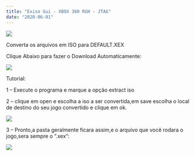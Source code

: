 ```yaml
---
title: "Exiso Gui - XBOX 360 RGH - JTAG"
date: "2020-06-01"
---
```


[![](https://1.bp.blogspot.com/-ZAejEaZeXmg/XtSJ3vclKZI/AAAAAAAAIkY/7QsB4LWOsN0Pqw4NPlo1TaClRSlcY43RQCK4BGAsYHg/images{df0b4067d4cf89da3ca8e6c7a68e90e99b01985f87ec33497998002e9f13b411}2B{df0b4067d4cf89da3ca8e6c7a68e90e99b01985f87ec33497998002e9f13b411}25283{df0b4067d4cf89da3ca8e6c7a68e90e99b01985f87ec33497998002e9f13b411}2529.jpg)](https://1.bp.blogspot.com/-ZAejEaZeXmg/XtSJ3vclKZI/AAAAAAAAIkY/7QsB4LWOsN0Pqw4NPlo1TaClRSlcY43RQCK4BGAsYHg/images{df0b4067d4cf89da3ca8e6c7a68e90e99b01985f87ec33497998002e9f13b411}2B{df0b4067d4cf89da3ca8e6c7a68e90e99b01985f87ec33497998002e9f13b411}25283{df0b4067d4cf89da3ca8e6c7a68e90e99b01985f87ec33497998002e9f13b411}2529.jpg)

Converta os arquivos em ISO para DEFAULT.XEX

Clique Abaixo para fazer o Download Automaticamente:

[![](https://1.bp.blogspot.com/-sIAaWloo3hA/XtR7uh6e-NI/AAAAAAAAIg0/ZPMUY7kPEGwrTRavzjNOvb18c1qNhEvSQCK4BGAsYHg/MEGA.png)](https://zee.gl/95mnutja)

Tutorial:

1 – Execute o programa e marque a opção extract iso

2 – clique em open e escolha a iso a ser convertida,em save escolha o local de destino do seu jogo convertido e clique em ok.

[![](https://1.bp.blogspot.com/-ri4gHArkbqk/XtSLENswzbI/AAAAAAAAIk8/0T7lu-t31SohrWTEJcbzMjAAsUkivmrwACK4BGAsYHg/w640-h202/images{df0b4067d4cf89da3ca8e6c7a68e90e99b01985f87ec33497998002e9f13b411}2B{df0b4067d4cf89da3ca8e6c7a68e90e99b01985f87ec33497998002e9f13b411}25282{df0b4067d4cf89da3ca8e6c7a68e90e99b01985f87ec33497998002e9f13b411}2529.jpg)](https://1.bp.blogspot.com/-ri4gHArkbqk/XtSLENswzbI/AAAAAAAAIk8/0T7lu-t31SohrWTEJcbzMjAAsUkivmrwACK4BGAsYHg/images{df0b4067d4cf89da3ca8e6c7a68e90e99b01985f87ec33497998002e9f13b411}2B{df0b4067d4cf89da3ca8e6c7a68e90e99b01985f87ec33497998002e9f13b411}25282{df0b4067d4cf89da3ca8e6c7a68e90e99b01985f87ec33497998002e9f13b411}2529.jpg)

3 – Pronto,a pasta geralmente ficara assim,e o arquivo que você rodara o jogo,sera sempre o “.xex”:

[![](https://1.bp.blogspot.com/-dl-kzFv1XUQ/XtSK60AAqFI/AAAAAAAAIkw/cZU9StBNXpcOktKMrhSgG1axnPqF5RQeQCK4BGAsYHg/w640-h160/Screenshot_1.png)](https://1.bp.blogspot.com/-dl-kzFv1XUQ/XtSK60AAqFI/AAAAAAAAIkw/cZU9StBNXpcOktKMrhSgG1axnPqF5RQeQCK4BGAsYHg/Screenshot_1.png)
